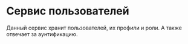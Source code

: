 # Сервис пользователей

Данный сервис хранит пользователей, их профили и роли. А также отвечает за аунтификацию.
